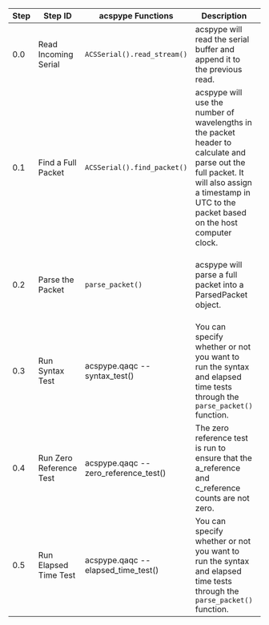 | Step | Step ID             | acspype Functions             | Description                                                                                                                                                                                        | Additional Notes                                           |
|---|---------------------|-------------------------------|----------------------------------------------------------------------------------------------------------------------------------------------------------------------------------------------------|------------------------------------------------------------|
|0.0| Read Incoming Serial | `ACSSerial().read_stream()`   | acspype will read the serial buffer and append it to the previous read.                                                                                                                            | This step can be done in a while loop for a serial stream. |
|0.1| Find a Full Packet  | `ACSSerial().find_packet()`   | acspype will use the number of wavelengths in the packet header to calculate and parse out the full packet. It will also assign a timestamp in UTC to the packet based on the host computer clock. | This step can be done in a while loop for a serial stream. |
|0.2| Parse the Packet    | `parse_packet()`              | acspype will parse a full packet into a ParsedPacket object. |Users can access values using dot notation (e.g. `ParsedPacket.a_signal`) or can export it to a dictionary using `ParsedPacket._asdict()`| 
|0.3| Run Syntax Test     | acspype.qaqc -- syntax_test() | You can specify whether or not you want to run the syntax and elapsed time tests through the `parse_packet()` function.| To run these separately, you would use `syntax_test()` and `elapsed_time_test()`.|
|0.4| Run Zero Reference Test | acspype.qaqc -- zero_reference_test() | The zero reference test is run to ensure that the a_reference and c_reference counts are not zero. | A zero reference count at any wavelength would propagate to a NaN in later processing functions. |      
|0.5| Run Elapsed Time Test | acspype.qaqc -- elapsed_time_test() | You can specify whether or not you want to run the syntax and elapsed time tests through the `parse_packet()` function.| To run these separately, you would use `syntax_test()` and `elapsed_time_test()`.|
